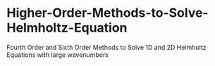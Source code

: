 # Higher-Order-Methods-to-Solve-Helmholtz-Equation
Fourth Order and Sixth Order Methods to Solve 1D and 2D Helmholtz Equations with large wavenumbers
